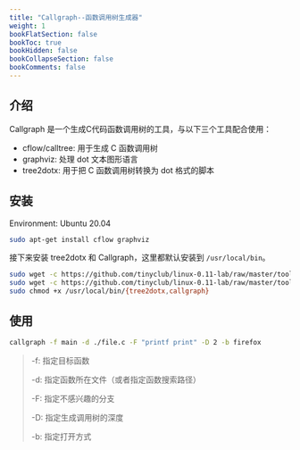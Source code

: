 ```yaml
---
title: "Callgraph--函数调用树生成器"
weight: 1
bookFlatSection: false
bookToc: true
bookHidden: false
bookCollapseSection: false
bookComments: false
---
```

## 介绍
Callgraph 是一个生成C代码函数调用树的工具，与以下三个工具配合使用：
- cflow/calltree: 用于生成 C 函数调用树
- graphviz: 处理 dot 文本图形语言
- tree2dotx: 用于把 C 函数调用树转换为 dot 格式的脚本

## 安装 
Environment: Ubuntu 20.04
```bash
sudo apt-get install cflow graphviz
```
接下来安装 tree2dotx 和 Callgraph，这里都默认安装到 `/usr/local/bin`。
```bash
sudo wget -c https://github.com/tinyclub/linux-0.11-lab/raw/master/tools/tree2dotx -o /usr/local/bin/tree2dotx
sudo wget -c https://github.com/tinyclub/linux-0.11-lab/raw/master/tools/callgraph -o /usr/local/bin/callgraph
sudo chmod +x /usr/local/bin/{tree2dotx,callgraph}
```

## 使用
```bash
callgraph -f main -d ./file.c -F "printf print" -D 2 -b firefox 
```
> -f: 指定目标函数
> 
> -d: 指定函数所在文件（或者指定函数搜索路径）
> 
> -F: 指定不感兴趣的分支
> 
> -D: 指定生成调用树的深度
> 
> -b: 指定打开方式

